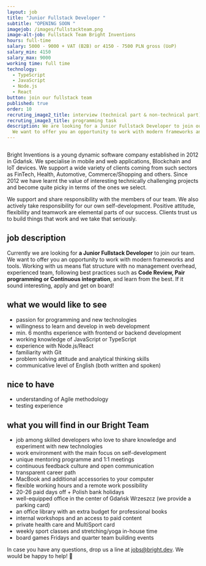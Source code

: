 ```yaml
---
layout: job
title: "Junior Fullstack Developer "
subtitle: "OPENING SOON "
imagejob: /images/fullstackteam.png
image-alt-job: Fullstack Team Bright Inventions
hours: full-time
salary: 5000 - 9000 + VAT (B2B) or 4150 - 7500 PLN gross (UoP)
salary_min: 4150
salary_max: 9000
working time: full time
technology:
  - TypeScript
  - JavaScript
  - Node.js
  - React
button: join our fullstack team
published: true
order: 10
recruting_image2_title: interview (technical part & non-technical part)
recruting_image3_title: programming task
description: We are looking for a Junior Fullstack Developer to join our team.
  We want to offer you an opportunity to work with modern frameworks and tools.
---
```

![]()

Bright Inventions is a young dynamic software company established in 2012 in Gdańsk. We specialise in mobile and web applications, Blockchain and IoT devices. We support a wide variety of clients coming from such sectors  as FinTech, Health, Automotive, Commerce/Shopping and others. Since 2012 we have learnt the value of interesting technically challenging projects and become quite picky in terms of the ones we select.

We support and share responsibility with the members of our team. We also actively take responsibility for our own self-development. Positive attitude, flexibility and teamwork are elemental parts of our success. Clients trust us to build things that work and we take that seriously.

## job description

Currently we are looking for **a Junior Fullstack Developer** to join our team. We want to offer you an opportunity to work with modern frameworks and tools. Working with us means flat structure with no management overhead,  experienced team, following best practices such as **Code Review, Pair programming or Continuous integration**, and learn from the best. If it sound interesting, apply and get on board!

## what we would like to see

* passion for programming and new technologies
* willingness to learn and develop in web development 
* min. 6 months experience with frontend or backend development
* working knowledge of JavaScript or TypeScript 
* experience with Node.js/React
* familiarity with Git 
* problem solving attitude and analytical thinking skills 
* communicative level of English (both written and spoken) 

## nice to have

* understanding of Agile methodology 
* testing experience

## what you will find in our Bright Team

* job among skilled developers who love to share knowledge and experiment with new technologies
* work environment with the main focus on self-development 
* unique mentoring programme and 1:1 meetings 
* continuous feedback culture and open communication
* transparent career path 
* MacBook and additional accessories to your computer 
* flexible working hours and a remote work possibility 
* 20-26 paid days off + Polish bank holidays 
* well-equipped office in the center of Gdańsk Wrzeszcz (we provide a parking card)
* an office library with an extra budget for professional books 
* internal workshops and an access to paid content 
* private health care and MultiSport card
* weekly sport classes and stretching/yoga in-house time 
* board games Fridays and quarter team building events 

In case you have any questions, drop us a line at jobs@bright.dev. We would be happy to help! 🧡